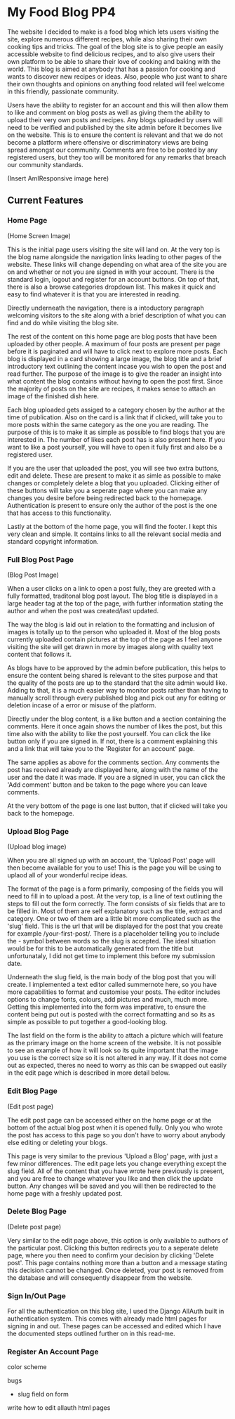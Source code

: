 # My Food Blog PP4

The website I decided to make is a food blog which lets users visiting the site, explore numerous different recipes, while also sharing their own cooking tips and tricks. The goal of the blog site is to give people an easily accessible website to find delicious recipes, and to also give users their own platform to be able to share their love of cooking and baking with the world. This blog is aimed at anybody that has a passion for cooking and wants to discover new recipes or ideas. Also, people who just want to share their own thoughts and opinions on anything food related will feel welcome in this friendly, passionate community.

Users have the ability to register for an account and this will then allow them to like and comment on blog posts as well as giving them the ability to upload their very own posts and recipes. Any blogs uploaded by users will need to be verified and published by the site admin before it becomes live on the website. This is to ensure the content is relevant and that we do not become a platform where offensive or discriminatory views are being spread amongst our community. Comments are free to be posted by any registered users, but they too will be monitored for any remarks that breach our community standards.

(Insert AmIResponsive image here)

## Current Features

### Home Page
(Home Screen Image)

This is the initial page users visiting the site will land on. At the very top is the blog name alongside the navigation links leading to other pages of the website. These links will change depending on what area of the site you are on and whether or not you are signed in with your account. There is the standard login, logout and register for an account buttons. On top of that, there is also a browse categories dropdown list. This makes it quick and easy to find whatever it is that you are interested in reading.

Directly underneath the navigation, there is a intoductory paragraph welcoming visitors to the site along with a brief description of what you can find and do while visiting the blog site.

The rest of the content on this home page are blog posts that have been uploaded by other people. A maximum of four posts are present per page before it is paginated and will have to click next to explore more posts. Each blog is displayed in a card showing a large image, the blog title and a brief introductory text outlining the content incase you wish to open the post and read further. The purpose of the image is to give the reader an insight into what content the blog contains without having to open the post first. Since the majority of posts on the site are recipes, it makes sense to attach an image of the finished dish here. 

Each blog uploaded gets assiged to a category chosen by the author at the time of publication. Also on the card is a link that if clicked, will take you to more posts within the same category as the one you are reading. The purpose of this is to make it as simple as possible to find blogs that you are interested in. The number of likes each post has is also present here. If you want to like a post yourself, you will have to open it fully first and also be a registered user.

If you are the user that uploaded the post, you will see two extra buttons, edit and delete. These are present to make it as simle as possible to make changes or completely delete a blog that you uploaded. Clicking either of these buttons will take you a seperate page where you can make any changes you desire before being redirected back to the homepage. Authentication is present to ensure only the author of the post is the one that has access to this functionality.

Lastly at the bottom of the home page, you will find the footer. I kept this very clean and simple. It contains links to all the relevant social media and standard copyright information.

### Full Blog Post Page
(Blog Post Image)

When a user clicks on a link to open a post fully, they are greeted with a fully formatted, traditonal blog post layout. The blog title is displayed in a large header tag at the top of the page, with further information stating the author and when the post was created/last updated.

The way the blog is laid out in relation to the formatting and inclusion of images is totally up to the person who uploaded it. Most of the blog posts currently uploaded contain pictures at the top of the page as I feel anyone visiting the site will get drawn in more by images along with quality text content that follows it. 

As blogs have to be approved by the admin before publication, this helps to ensure the content being shared is relevant to the sites purpose and that the quality of the posts are up to the standard that the site admin would like. Adding to that, it is a much easier way to monitor posts rather than having to manually scroll through every published blog and pick out any for editing or deletion incase of a error or misuse of the platform.

Directly under the blog content, is a like button and a section containing the comments. Here it once again shows the number of likes the post, but this time also with the ability to like the post yourself. You can click the like button only if you are signed in. If not, there is a comment explaining this and a link that will take you to the 'Register for an account' page.

The same applies as above for the comments section. Any comments the post has received already are displayed here, along with the name of the user and the date it was made. If you are a signed in user, you can click the 'Add comment' button and be taken to the page where you can leave comments.

At the very bottom of the page is one last button, that if clicked will take you back to the homepage. 

### Upload Blog Page
(Upload blog image)

When you are all signed up with an account, the 'Upload Post' page will then become available for you to use! This is the page you will be using to uplaod all of your wonderful recipe ideas. 

The format of the page is a form primarily, composing of the fields you will need to fill in to upload a post. At the very top, is a line of text outlining the steps to fill out the form correctly. The form consists of six fields that are to be filled in. Most of them are self explanatory such as the title, extract and category. One or two of them are a little bit more complicated such as the 'slug' field. This is the url that will be displayed for the post that you create for example /your-first-post/. There is a placeholder telling you to include the - symbol between words so the slug is accepted. The ideal situation would be for this to be automatically generated from the title but unfortunataly, I did not get time to implement this before my submission date.

Underneath the slug field, is the main body of the blog post that you will create. I implemented a text editor called summernote here, so you have more capabilities to format and customise your posts. The editor includes options to change fonts, colours, add pictures and much, much more. Getting this implemented into the form was imperative, to ensure the content being put out is posted with the correct formatting and so its as simple as possible to put together a good-looking blog.

The last field on the form is the ability to attach a picture which will feature as the primary image on the home screen of the website. It is not possible to see an example of how it will look so its quite important that the image you use is the correct size so it is not altered in any way. If it does not come out as expected, theres no need to worry as this can be swapped out easily in the edit page which is described in more detail below.

### Edit Blog Page
(Edit post page)

The edit post page can be accessed either on the home page or at the bottom of the actual blog post when it is opened fully. Only you who wrote the post has access to this page so you don't have to worry about anybody else editing or deleting your blogs.

This page is very similar to the previous 'Upload a Blog' page, with just a few minor differences. The edit page lets you change everything except the slug field. All of the content that you have wrote here previously is present, and you are free to change whatever you like and then click the update button. Any changes will be saved and you will then be redirected to the home page with a freshly updated post.

### Delete Blog Page
(Delete post page)

Very similar to the edit page above, this option is only available to authors of the particular post. Clicking this button redirects you to a seperate delete page, where you then need to confirm your decision by clicking 'Delete post'. This page contains nothing more than a button and a message stating this decision cannot be changed. Once deleted, your post is removed from the database and will consequently disappear from the website.

### Sign In/Out Page

For all the authentication on this blog site, I used the Django AllAuth built in authentication system. This comes with already made html pages for signing in and out. These pages can be accessed and edited which I have the documented steps outlined further on in this read-me.

### Register An Account Page


color scheme

bugs 
- slug field on form 


write how to edit allauth html pages